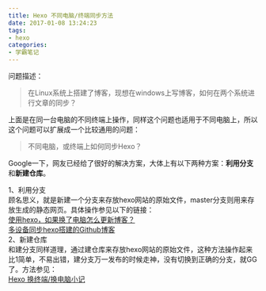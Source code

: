 ```yaml
---
title: Hexo 不同电脑/终端同步方法
date: 2017-01-08 13:24:23
tags:
- hexo
categories:
- 学霸笔记
---
```


问题描述：  
> 在Linux系统上搭建了博客，现想在windows上写博客，如何在两个系统进行文章的同步？

上面是在同一台电脑的不同终端上操作，同样这个问题也适用于不同电脑上，所以这个问题可以扩展成一个比较通用的问题：  
> 不同电脑，或终端上如何同步Hexo？

Google一下，网友已经给了很好的解决方案，大体上有以下两种方案：**利用分支**和**新建仓库**。  
<!-- more -->
1、利用分支  
顾名思义，就是新建一个分支来存放hexo网站的原始文件，master分支则用来存放生成的静态网页。具体操作参见以下的链接：  
[使用hexo，如果换了电脑怎么更新博客？](https://www.zhihu.com/question/21193762)    
[多设备同步hexo搭建的Github博客](http://www.jianshu.com/p/6fb0b287f950)  
2、新建仓库  
和建分支同样道理，通过建仓库来存放hexo网站的原始文件，这种方法操作起来比1简单，不易出错，建分支万一发布的时候走神，没有切换到正确的分支，就GG了。方法参见：  
[Hexo 换终端/换电脑小记](http://wangmuduo.com/2016/04/02/hexo-change-os/#comments)  